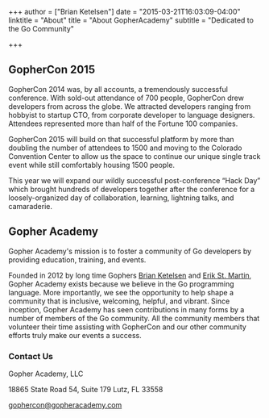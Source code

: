 +++
author = ["Brian Ketelsen"]
date = "2015-03-21T16:03:09-04:00"
linktitle = "About"
title = "About GopherAcademy"
subtitle = "Dedicated to the Go Community"

+++

## GopherCon 2015
GopherCon 2014 was, by all accounts, a tremendously successful conference. With sold-out attendance of 700 people, GopherCon drew developers from across the globe. We attracted developers ranging from hobbyist to startup CTO, from corporate developer to language designers. Attendees represented more than half of the Fortune 100 companies.

GopherCon 2015 will build on that successful platform by more than doubling the number of attendees to 1500 and moving to the Colorado Convention Center to allow us the space to continue our unique single track event while still comfortably housing 1500 people.

This year we will expand our wildly successful post-conference “Hack Day” which brought hundreds of developers together after the conference for a loosely-organized day of collaboration, learning, lightning talks, and camaraderie.

## Gopher Academy
Gopher Academy's mission is to foster a community of Go developers by providing education, training, and events.

Founded in 2012 by long time Gophers [Brian Ketelsen](https://twitter.com/bketelsen) and [Erik St. Martin](https://twitter.com/erikstmartin), Gopher Academy exists because we believe in the Go programming language. More importantly, we see the opportunity to help shape a community that is inclusive, welcoming, helpful, and vibrant. Since inception, Gopher Academy has seen contributions in many forms by a number of members of the Go community. All the community members that volunteer their time
assisting with GopherCon and our other community efforts truly make our events a success.

### Contact Us
Gopher Academy, LLC

18865 State Road 54, Suite 179 Lutz, FL 33558

[gophercon@gopheracademy.com](mailto:gophercon@gopheracademy.com)
